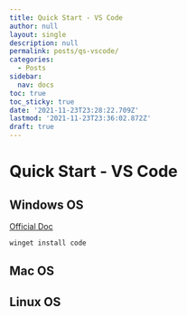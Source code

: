 ```yaml
---
title: Quick Start - VS Code
author: null
layout: single
description: null
permalink: posts/qs-vscode/
categories:
  - Posts
sidebar:
  nav: docs
toc: true
toc_sticky: true
date: '2021-11-23T23:28:22.709Z'
lastmod: '2021-11-23T23:36:02.872Z'
draft: true
---
```


# Quick Start - VS Code


## Windows OS

[Official Doc](https://code.visualstudio.com/docs/setup/windows)

```powershell
winget install code
```

## Mac OS

## Linux OS
